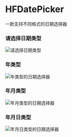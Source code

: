 # HFDatePicker
一款支持不同格式的日期选择器

### 请选择日期类型
![请选择日期类型](https://github.com/yangguang521/HFDatePicker/blob/master/Screenshots/date_type.jpeg)
### 年类型
![年类型的日期选择器](https://github.com/yangguang521/HFDatePicker/blob/master/Screenshots/date_year.jpeg)
### 年月类型
![年月类型的日期选择器](https://github.com/yangguang521/HFDatePicker/blob/master/Screenshots/date_year_month.jpeg)
### 年月日类型
![年月日类型的日期选择器](https://github.com/yangguang521/HFDatePicker/blob/master/Screenshots/date_year_month_day.jpeg)
